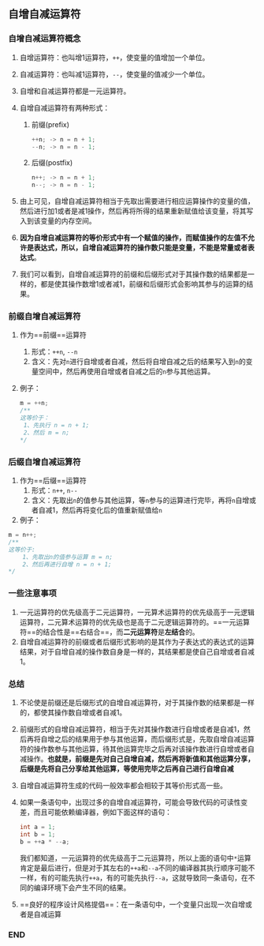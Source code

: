 ## 自增自减运算符



### 自增自减运算符概念

1. 自增运算符：也叫增1运算符，`++`，使变量的值增加一个单位。

2. 自减运算符：也叫减1运算符，`--`，使变量的值减少一个单位。

3. 自增和自减运算符都是一元运算符。

4. 自增自减运算符有两种形式：

   1. 前缀(prefix)

      ```c
      ++n; -> n = n + 1;
      --n; -> n = n - 1;
      ```

      

   2. 后缀(postfix)

      ```c
      n++; -> n = n + 1;
      n--; -> n = n - 1;
      ```

      

5. 由上可见，自增自减运算符相当于先取出需要进行相应运算操作的变量的值，然后进行加1或者是减1操作，然后再将所得的结果重新赋值给该变量，将其写入到该变量的内存空间。

6. **因为自增自减运算符的等价形式中有一个赋值的操作，而赋值操作的左值不允许是表达式，所以，自增自减运算符的操作数只能是变量，不能是常量或者表达式**。

7. 我们可以看到，自增自减运算符的前缀和后缀形式对于其操作数的结果都是一样的，都是使其操作数增1或者减1，前缀和后缀形式会影响其参与的运算的结果。



### 前缀自增自减运算符

1. 作为==前缀==运算符

   1. 形式：`++n`, `--n`
   2. 含义：先对`n`进行自增或者自减，然后将自增自减之后的结果写入到`n`的变量空间中，然后再使用自增或者自减之后的`n`参与其他运算。

2. 例子：

   ```c
   m = ++n;
   /**
   这等价于：
   	1、先执行 n = n + 1;
   	2、然后 m = n;
   */
   ```

   

### 后缀自增自减运算符

1. 作为==后缀==运算符
   1. 形式：`n++`, `n--`
   2. 含义：先取出`n`的值参与其他运算，等`n`参与的运算进行完毕，再将`n`自增或者自减1，然后再将变化后的值重新赋值给`n`
2. 例子：

```c
m = n++;
/**
这等价于:
	1、先取出n的值参与运算 m = n;
    2、然后再进行自增 n = n + 1;
*/
```



### 一些注意事项

1. 一元运算符的优先级高于二元运算符，一元算术运算符的优先级高于一元逻辑运算符，二元算术运算符的优先级也是高于二元逻辑运算符的。==一元运算符==的结合性是==右结合==，而**二元运算符**是**左结合**的。
2. 自增自减运算符的前缀或者后缀形式影响的是其作为子表达式的表达式的运算结果，对于自增自减的操作数自身是一样的，其结果都是使自己自增或者自减1。



### 总结

1. 不论使是前缀还是后缀形式的自增自减运算符，对于其操作数的结果都是一样的，都使其操作数自增或者自减1。

2. 前缀形式的自增自减运算符，相当于先对其操作数进行自增或者是自减1，然后再将自增之后的结果用于参与其他运算，而后缀形式是，先取自增自减运算符的操作数参与其他运算，待其他运算完毕之后再对该操作数进行自增或者自减操作。**也就是，前缀是先对自己自增自减，然后再将新值和其他运算分享，后缀是先将自己分享给其他运算，等使用完毕之后再自己进行自增自减**

3. 自增自减运算符生成的代码一般效率都会相较于其等价形式高一些。

4. 如果一条语句中，出现过多的自增自减运算符，可能会导致代码的可读性变差，而且可能依赖编译器，例如下面这样的语句：

   ```c
   int a = 1;
   int b = 1;
   b = ++a * --a;
   ```

   我们都知道，一元运算符的优先级高于二元运算符，所以上面的语句中`*`运算肯定是最后进行，但是对于其左右的`++a`和`--a`不同的编译器其执行顺序可能不一样，有的可能先执行`++a`，有的可能先执行`--a`，这就导致同一条语句，在不同的编译环境下会产生不同的结果。

5. ==良好的程序设计风格提倡==：在一条语句中，一个变量只出现一次自增或者是自减运算

### END

